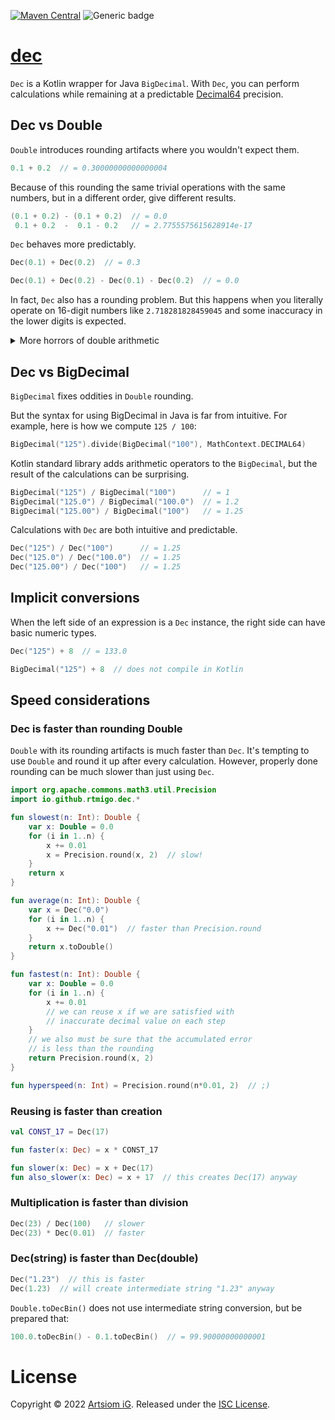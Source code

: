 [![Maven Central](https://img.shields.io/maven-central/v/io.github.rtmigo/dec.svg)](https://search.maven.org/artifact/io.github.rtmigo/dec)
![Generic badge](https://img.shields.io/badge/JVM-11-blue.svg)

# [dec](https://github.com/rtmigo/dec_kt#readme)

`Dec` is a Kotlin wrapper for Java `BigDecimal`. With `Dec`, you
can perform calculations while remaining at a
predictable [Decimal64](https://en.wikipedia.org/wiki/Decimal64_floating-point_format) precision.


## Dec vs Double

`Double` introduces rounding artifacts where you wouldn't expect them.

```kotlin
0.1 + 0.2  // = 0.30000000000000004
```

Because of this rounding the same trivial operations with the same numbers, but
in a different order, give different results.

```kotlin
(0.1 + 0.2) - (0.1 + 0.2)  // = 0.0
 0.1 + 0.2  -  0.1 - 0.2   // = 2.7755575615628914e-17
```

`Dec` behaves more predictably.

```kotlin
Dec(0.1) + Dec(0.2)  // = 0.3

Dec(0.1) + Dec(0.2) - Dec(0.1) - Dec(0.2)  // = 0.0
```

In fact, `Dec` also has a rounding problem. But this happens when you literally
operate on 16-digit numbers like `2.718281828459045` and some inaccuracy in the
lower digits is expected.

<details>
<summary>More horrors of double arithmetic</summary>


Let's sum `0.1` multiple times and compare to the ideal result.

```kotlin
fun difference(summands: Int): Double {
    val ideal = summands * 0.1
    val sum = (1..summands).sumOf { 0.1 } 
    return sum - ideal
}
```

| Summands      | Difference (plain)    | Difference (scientific) |
|---------------|-----------------------|-------------------------|
| 10            | -0.000000000000000111 | -1.1102230246251565E-16 |
| 100           | -0.00000000000001954  | -1.9539925233402755E-14 |
| 1,000         | -0.000000000001406875 | -1.4068746168049984E-12 |
| 10,000        | 0.000000000158820512  | 1.588205122970976E-10   |
| 100,000       | 0.0000000188483682    | 1.8848368199542165E-8   |
| 1,000,000     | 0.000001332882675342  | 1.3328826753422618E-6   |
| 10,000,000    | -0.00016102462541312  | -1.610246254131198E-4   |
| 100,000,000   | -0.018870549276471138 | -0.018870549276471138   |
| 1,000,000,000 | -1.2545821815729141   | -1.2545821815729141     |

</details>

## Dec vs BigDecimal

`BigDecimal` fixes oddities in `Double` rounding.

But the syntax for using BigDecimal in Java is far from intuitive. For example,
here is how we compute `125 / 100`:

```kotlin
BigDecimal("125").divide(BigDecimal("100"), MathContext.DECIMAL64)
```

Kotlin standard library adds arithmetic operators to the `BigDecimal`, but
the result of the calculations can be surprising.

```kotlin
BigDecimal("125") / BigDecimal("100")      // = 1
BigDecimal("125.0") / BigDecimal("100.0")  // = 1.2
BigDecimal("125.00") / BigDecimal("100")   // = 1.25
```

Calculations with `Dec` are both intuitive and predictable.

```kotlin
Dec("125") / Dec("100")      // = 1.25
Dec("125.0") / Dec("100.0")  // = 1.25
Dec("125.00") / Dec("100")   // = 1.25 
```

## Implicit conversions

When the left side of an expression is a `Dec` instance, the right side can have
basic numeric types.

```kotlin
Dec("125") + 8  // = 133.0

BigDecimal("125") + 8  // does not compile in Kotlin 
```

## Speed considerations

### Dec is faster than rounding Double

`Double` with its rounding artifacts is much faster than `Dec`. It's tempting 
to use `Double` and round it up after every calculation. However, properly done 
rounding can be much slower than just using `Dec`.


```kotlin
import org.apache.commons.math3.util.Precision
import io.github.rtmigo.dec.*

fun slowest(n: Int): Double {
    var x: Double = 0.0
    for (i in 1..n) {
        x += 0.01
        x = Precision.round(x, 2)  // slow!
    }
    return x
}

fun average(n: Int): Double {
    var x = Dec("0.0")
    for (i in 1..n) {
        x += Dec("0.01")  // faster than Precision.round 
    }
    return x.toDouble()
}

fun fastest(n: Int): Double {
    var x: Double = 0.0
    for (i in 1..n) {
        x += 0.01
        // we can reuse x if we are satisfied with  
        // inaccurate decimal value on each step 
    }
    // we also must be sure that the accumulated error 
    // is less than the rounding
    return Precision.round(x, 2)
}

fun hyperspeed(n: Int) = Precision.round(n*0.01, 2)  // ;)
```

### Reusing is faster than creation

```kotlin
val CONST_17 = Dec(17)

fun faster(x: Dec) = x * CONST_17

fun slower(x: Dec) = x + Dec(17)
fun also_slower(x: Dec) = x + 17  // this creates Dec(17) anyway
```

### Multiplication is faster than division

```kotlin
Dec(23) / Dec(100)   // slower
Dec(23) * Dec(0.01)  // faster
```

### Dec(string) is faster than Dec(double)

```kotlin
Dec("1.23")  // this is faster
Dec(1.23)  // will create intermediate string "1.23" anyway
```

`Double.toDecBin()` does not use intermediate string conversion, but be prepared
that:

```kotlin
100.0.toDecBin() - 0.1.toDecBin()  // = 99.90000000000001
```

# License

Copyright © 2022 [Artsiom iG](https://github.com/rtmigo).
Released under the [ISC License](LICENSE).